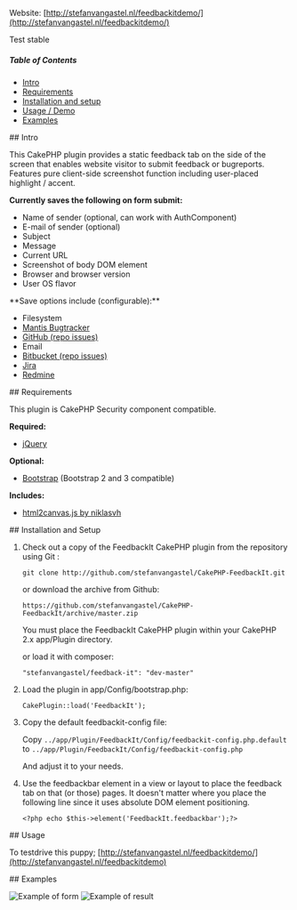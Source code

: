 Website: [http://stefanvangastel.nl/feedbackitdemo/](http://stefanvangastel.nl/feedbackitdemo/)

Test stable

##### Table of Contents  
* [Intro](#intro)  
* [Requirements](#requirements)  
* [Installation and setup](#installation)  
* [Usage / Demo](#usage) 
* [Examples](#examples)  

<a name="intro"/>
## Intro

This CakePHP plugin provides a static feedback tab on the side of the screen that enables website visitor to submit feedback or bugreports.
Features pure client-side screenshot function including user-placed highlight / accent.

**Currently saves the following on form submit:**

* Name of sender (optional, can work with AuthComponent)
* E-mail of sender (optional)
* Subject
* Message
* Current URL
* Screenshot of body DOM element
* Browser and browser version
* User OS flavor

<a name="saveoptions"/>
**Save options include (configurable):**

* Filesystem
* [Mantis Bugtracker](http://www.mantisbt.org/)
* [GitHub (repo issues)](https://help.github.com/articles/github-glossary#issue)
* Email
* [Bitbucket (repo issues)](https://confluence.atlassian.com/display/BITBUCKET/Use+the+issue+tracker)
* [Jira](https://www.atlassian.com/software/jira)
* [Redmine](http://www.redmine.org)

<a name="requirements"/>
## Requirements

This plugin is CakePHP Security component compatible.

**Required:**

* [jQuery](http://jquery.com/)

**Optional:**

* [Bootstrap](http://getbootstrap.com) (Bootstrap 2 and 3 compatible)

**Includes:**

* [html2canvas.js by niklasvh](https://github.com/niklasvh/html2canvas)

<a name="installation"/>
## Installation and Setup

1. Check out a copy of the FeedbackIt CakePHP plugin from the repository using Git :

	`git clone http://github.com/stefanvangastel/CakePHP-FeedbackIt.git`

	or download the archive from Github: 

	`https://github.com/stefanvangastel/CakePHP-FeedbackIt/archive/master.zip`

	You must place the FeedbackIt CakePHP plugin within your CakePHP 2.x app/Plugin directory.
	
	or load it with composer:
	
	`"stefanvangastel/feedback-it": "dev-master"`

2. Load the plugin in app/Config/bootstrap.php:

	`CakePlugin::load('FeedbackIt');`

3. Copy the default feedbackit-config file:

	Copy `../app/Plugin/FeedbackIt/Config/feedbackit-config.php.default` to `../app/Plugin/FeedbackIt/Config/feedbackit-config.php`

	And adjust it to your needs.

4. Use the feedbackbar element in a view or layout to place the feedback tab on that (or those) pages. It doesn't matter where you place the following line since it uses absolute DOM element positioning.

	`<?php echo $this->element('FeedbackIt.feedbackbar');?>`

<a name="usage"/>
## Usage

To testdrive this puppy; [http://stefanvangastel.nl/feedbackitdemo/](http://stefanvangastel.nl/feedbackitdemo) 

<a name="examples"/>
## Examples

![Example of form](https://raw.github.com/stefanvangastel/CakePHP-FeedbackIt/master/examples/feedbackit_1.png "Example of form")
![Example of result](https://raw.github.com/stefanvangastel/CakePHP-FeedbackIt/master/examples/feedbackit_2.png "Example of result")
